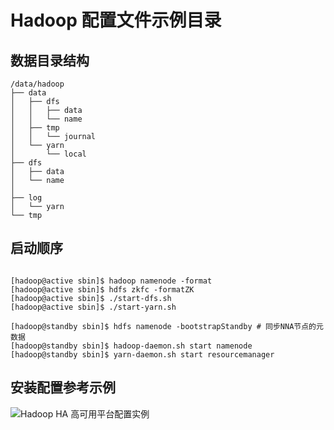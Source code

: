 # Hadoop 配置文件示例目录
## 数据目录结构

```
/data/hadoop
├── data
│   ├── dfs
│   │   ├── data
│   │   └── name
│   ├── tmp
│   │   └── journal
│   └── yarn
│       └── local
├── dfs
│   ├── data
│   └── name
│    
├── log
│   └── yarn
└── tmp

```

## 启动顺序

```

[hadoop@active sbin]$ hadoop namenode -format
[hadoop@active sbin]$ hdfs zkfc -formatZK
[hadoop@active sbin]$ ./start-dfs.sh
[hadoop@active sbin]$ ./start-yarn.sh

[hadoop@standby sbin]$ hdfs namenode -bootstrapStandby # 同步NNA节点的元数据
[hadoop@standby sbin]$ hadoop-daemon.sh start namenode 
[hadoop@standby sbin]$ yarn-daemon.sh start resourcemanager

```

## 安装配置参考示例
![Hadoop HA 高可用平台配置实例](http://www.jevic.cn/2017/01/23/hadoopha/)
